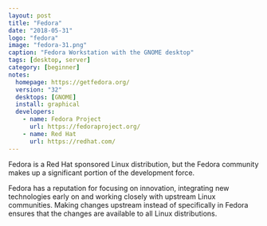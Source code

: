 ```yaml
---
layout: post
title: "Fedora"
date: "2018-05-31"
logo: "fedora"
image: "fedora-31.png"
caption: "Fedora Workstation with the GNOME desktop"
tags: [desktop, server]
category: [beginner]
notes:
  homepage: https://getfedora.org/
  version: "32"
  desktops: [GNOME]
  install: graphical
  developers:
    - name: Fedora Project
      url: https://fedoraproject.org/
    - name: Red Hat
      url: https://redhat.com/
---
```


Fedora is a Red Hat sponsored Linux distribution, but the Fedora community makes up a significant portion of the development force.

Fedora has a reputation for focusing on innovation, integrating new technologies early on and working closely with upstream Linux communities. Making changes upstream instead of specifically in Fedora ensures that the changes are available to all Linux distributions.